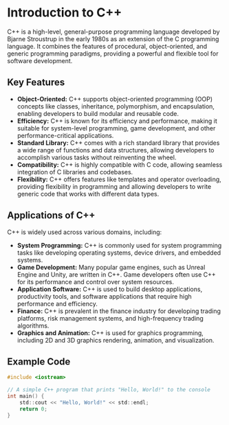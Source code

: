 # Introduction to C++

C++ is a high-level, general-purpose programming language developed by Bjarne Stroustrup in the early 1980s as an extension of the C programming language. It combines the features of procedural, object-oriented, and generic programming paradigms, providing a powerful and flexible tool for software development.

## Key Features

- **Object-Oriented:** C++ supports object-oriented programming (OOP) concepts like classes, inheritance, polymorphism, and encapsulation, enabling developers to build modular and reusable code.
- **Efficiency:** C++ is known for its efficiency and performance, making it suitable for system-level programming, game development, and other performance-critical applications.
- **Standard Library:** C++ comes with a rich standard library that provides a wide range of functions and data structures, allowing developers to accomplish various tasks without reinventing the wheel.
- **Compatibility:** C++ is highly compatible with C code, allowing seamless integration of C libraries and codebases.
- **Flexibility:** C++ offers features like templates and operator overloading, providing flexibility in programming and allowing developers to write generic code that works with different data types.

## Applications of C++

C++ is widely used across various domains, including:

- **System Programming:** C++ is commonly used for system programming tasks like developing operating systems, device drivers, and embedded systems.
- **Game Development:** Many popular game engines, such as Unreal Engine and Unity, are written in C++. Game developers often use C++ for its performance and control over system resources.
- **Application Software:** C++ is used to build desktop applications, productivity tools, and software applications that require high performance and efficiency.
- **Finance:** C++ is prevalent in the finance industry for developing trading platforms, risk management systems, and high-frequency trading algorithms.
- **Graphics and Animation:** C++ is used for graphics programming, including 2D and 3D graphics rendering, animation, and visualization.

## Example Code

```c
#include <iostream>

// A simple C++ program that prints "Hello, World!" to the console
int main() {
    std::cout << "Hello, World!" << std::endl;
    return 0;
}
```